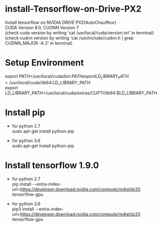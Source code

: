 # install-Tensorflow-on-Drive-PX2

Install tensorflow on NVIDIA DRIVE PX2(AutoChauffeur)  
CUDA Version 9.0, CUDNN Version 7  
(check cuda version by writing 'cat /usr/local/cuda/version.txt' in terminal)  
(check cudnn version by writing 'cat /usr/include/cudnn.h | grep CUDNN_MAJOR -A 2' in terminal)  

# Setup Environment
export PATH=/usr/local/cuda/bin:$PATH  
export LD_LIBRARY_PATH=/usr/local/cuda/lib64:$LD_LIBRARY_PATH  
export LD_LIBRARY_PATH=/usr/local/cuda/extras/CUPTI/lib64:$LD_LIBRARY_PATH  

# Install pip
- for python 2.7  
sudo apt-get install python-pip  

- for python 3.6  
sudo apt-get install python-pip  

# Install tensorflow 1.9.0
- for python 2.7  
pip install --extra-index-url=https://developer.download.nvidia.com/compute/redist/jp33 tensorflow-gpu  

- for python 3.6  
pip3 install --extra-index-url=https://developer.download.nvidia.com/compute/redist/jp33 tensorflow-gpu  
